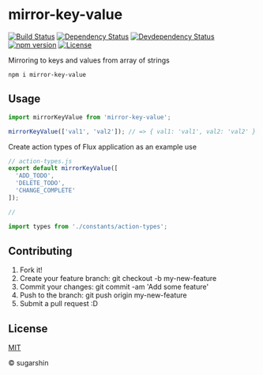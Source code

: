 # mirror-key-value

[![Build Status][travis-image]][travis-url]
[![Dependency Status][david-image]][david-url]
[![Devdependency Status][david-dev-image]][david-dev-url]
[![npm version][npm-image]][npm-url]
[![License][license-image]][license-url]

Mirroring to keys and values from array of strings

```
npm i mirror-key-value
```

## Usage

```js
import mirrorKeyValue from 'mirror-key-value';

mirrorKeyValue(['val1', 'val2']); // => { val1: 'val1', val2: 'val2' }
```

Create action types of Flux application as an example use

```js
// action-types.js
export default mirrorKeyValue([
  'ADD_TODO',
  'DELETE_TODO',
  'CHANGE_COMPLETE'
]);

//

import types from './constants/action-types';
```

## Contributing

1. Fork it!
2. Create your feature branch: git checkout -b my-new-feature
3. Commit your changes: git commit -am 'Add some feature'
4. Push to the branch: git push origin my-new-feature
5. Submit a pull request :D

## License

[MIT][license-url]

© sugarshin

[npm-image]: http://img.shields.io/npm/v/mirror-key-value.svg?style=flat-square
[npm-url]: https://www.npmjs.org/package/mirror-key-value
[travis-image]: http://img.shields.io/travis/sugarshin/mirror-key-value/master.svg?branch=master&style=flat-square
[travis-url]: https://travis-ci.org/sugarshin/mirror-key-value
[david-image]: https://david-dm.org/sugarshin/mirror-key-value.svg?style=flat-square
[david-url]: https://david-dm.org/sugarshin/mirror-key-value
[david-dev-image]: https://david-dm.org/sugarshin/mirror-key-value/dev-status.svg?style=flat-square
[david-dev-url]: https://david-dm.org/sugarshin/mirror-key-value#info=devDependencies
[license-image]: http://img.shields.io/:license-mit-blue.svg?style=flat-square
[license-url]: http://sugarshin.mit-license.org/
